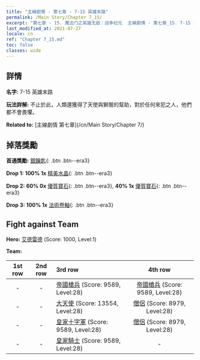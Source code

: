 ```yaml
---
title: "主線劇情 - 第七章 - 7-15 英雄末路"
permalink: /Main Story/Chapter 7_15/
excerpt: "第七章 - 15. 魔法门之英雄无敌：战争纪元  主線劇情 - 第七章_15. 7-15 英雄末路"
last_modified_at: 2021-07-27
locale: cn
ref: "Chapter 7_15.md"
toc: false
classes: wide
---
```


## 詳情

 **名字:** 7-15 英雄末路

 **玩法詳解:** 不止於此，人類還獲得了天使與獅鷲的幫助，對於任何來犯之人，他們都不會畏懼。

 **Related to:** [主線劇情 第七章](/cn/Main Story/Chapter 7/)

## 掉落獎勵

 **首通獎勵:** [銀鑰匙](/cn/Items/con_693/){: .btn .btn--era3}

 **Drop 1:** **100% 1x** [精美水晶](/cn/Items/mat_24/){: .btn .btn--era3}

 **Drop 2:** **60% 0x** [優質寶石](/cn/Items/mat_16/){: .btn .btn--era3}, **40% 1x** [優質寶石](/cn/Items/mat_16/){: .btn .btn--era3}

 **Drop 3:** **100% 1x** [法術卷軸](/cn/Items/con_694/){: .btn .btn--era3}


## Fight against Team
 **Hero:** [艾德雷德](/cn/heroes/Adelaide/) (Score: 1000, Level:1)

 **Team:**


  | 1st row | 2nd row | 3rd row | 4th row |
  |:----:|:----:|:----|:----:|
  | - | - | [帝國槍兵](/cn/units/Pikeman/) (Score: 9589, Level:28)  | [帝國槍兵](/cn/units/Pikeman/) (Score: 9589, Level:28)  |
  | - | - | [大天使](/cn/units/Angel/) (Score: 13554, Level:28)  | [僧侶](/cn/units/Monk/) (Score: 8979, Level:28)  |
  | - | - | [皇家十字軍](/cn/units/Swordsman/) (Score: 9589, Level:28)  | [僧侶](/cn/units/Monk/) (Score: 8979, Level:28)  |
  | - | - | [皇家騎士](/cn/units/Cavalier/) (Score: 9589, Level:28)  | - |



